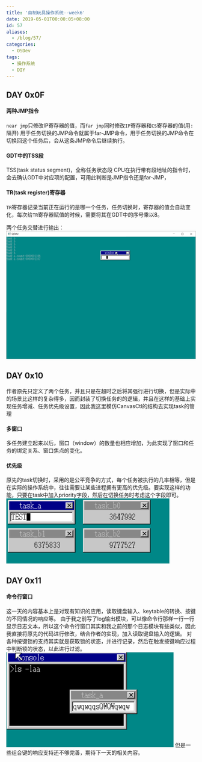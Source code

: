 ```yaml
---
title: '自制玩具操作系统--week6'
date: 2019-05-01T00:00:05+08:00
id: 57
aliases:
  - /blog/57/
categories:
  - OSDev
tags:
  - 操作系统
  - DIY
---
```


## DAY 0x0F

#### 两种JMP指令
`near jmp`只修改IP寄存器的值，而`far jmp`同时修改`IP`寄存器和`CS`寄存器的值(用`:`隔开)
用于任务切换的JMP命令就属于far-JMP命令，用于任务切换的JMP命令在切换回这个任务后，会从这条JMP命令后继续执行。


#### GDT中的TSS段
TSS(task status segment)，全称任务状态段
CPU在执行带有段地址的指令时，会去确认GDT中对应项的配置，可用此判断是JMP指令还是far-JMP，

#### TR(task register)寄存器
`TR`寄存器记录当前正在运行的是哪一个任务，任务切换时，寄存器的值会自动变化，每次给`TR`寄存器赋值的时候，需要将其在GDT中的序号乘以8。

两个任务交替进行输出：
![两个任务交替进行输出](/images/blog/os/6.png)

## DAY 0x10
作者原先只定义了两个任务，并且只是在超时之后将其强行进行切换，但是实际中的场景比这样的复杂得多，因而封装了切换任务的的逻辑，并且在这样的基础上实现任务增减、任务优先级设置，因此我这里模仿CanvasCtl的结构去实现task的管理

#### 多窗口
多任务建立起来以后，窗口（window）的数量也相应增加，为此实现了窗口和任务的绑定关系、窗口焦点的变化。

#### 优先级
原先的task切换时，采用的是公平竞争的方式，每个任务被执行的几率相等，但是在实际的操作系统中，往往需要让某些进程拥有更高的优先级。要实现这样的功能，只要在task中加入priority字段，然后在切换任务时考虑这个字段即可。
![task不同的优先级](/images/blog/os/7.png)


## DAY 0x11
#### 命令行窗口
这一天的内容基本上是对现有知识的应用，读取键盘输入、keytable的转换、按键的不同情况的响应等。
由于我之前写了log输出模块，可以像命令行那样一行一行显示日志文本，所以这个命令行窗口其实和我之前的那个日志模块有些类似，因此我直接将原先的代码进行修改，结合作者的实现，加入读取键盘输入的逻辑。
对各种按键锁的支持其实就是获取锁的状态，并进行记录，然后在触发按键响应过程中判断锁的状态，以此进行过滤。
![](/images/blog/os/8.png)
但是一些组合键的响应支持还不够完善，期待下一天的相关内容。

